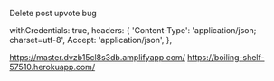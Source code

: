 Delete post upvote bug

withCredentials: true,
headers: {
    'Content-Type': 'application/json; charset=utf-8',
	Accept: 'application/json',
},

https://master.dvzb15cl8s3db.amplifyapp.com/
https://boiling-shelf-57510.herokuapp.com/